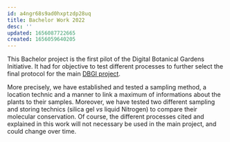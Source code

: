 ```yaml
---
id: a4ngr68s9ad0hxptzdp28uq
title: Bachelor Work 2022
desc: ''
updated: 1656087722665
created: 1656059640205
---
```

This Bachelor project is the first pilot of the Digital Botanical Gardens Initiative. It had for objective to test different processes to further select the final protocol for the main [DBGI project](https://www.dbgi.org/dendron-dbgi/).

More precisely, we have established and tested a sampling method, a location technic and a manner to link a maximum of informations about the plants to their samples. Moreover, we have tested two different sampling and storing technics (silica gel *vs* liquid Nitrogen) to compare their molecular conservation. Of course, the different processes cited and explained in this work will not necessary be used in the main project, and could change over time.